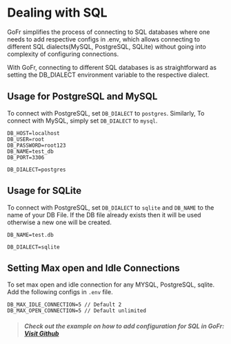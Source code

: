 # Dealing with SQL

GoFr simplifies the process of connecting to SQL databases where one needs to add respective configs in .env,
which allows connecting to different SQL dialects(MySQL, PostgreSQL, SQLite) without going into complexity of configuring connections.

With GoFr, connecting to different SQL databases is as straightforward as setting the DB_DIALECT environment variable to the respective dialect.

## Usage for PostgreSQL and MySQL
To connect with PostgreSQL, set `DB_DIALECT` to `postgres`. Similarly, To connect with MySQL, simply set `DB_DIALECT` to `mysql`.

```dotenv
DB_HOST=localhost
DB_USER=root
DB_PASSWORD=root123
DB_NAME=test_db
DB_PORT=3306

DB_DIALECT=postgres
```

## Usage for SQLite
To connect with PostgreSQL, set `DB_DIALECT` to `sqlite` and `DB_NAME` to the name of your DB File. If the DB file already exists then it will be used otherwise a new one will be created.

```dotenv
DB_NAME=test.db

DB_DIALECT=sqlite
```

## Setting Max open and Idle Connections

To set max open and idle connection for any MYSQL, PostgreSQL, sqlite. 
Add the following configs in `.env` file.

```dotenv
DB_MAX_IDLE_CONNECTION=5 // Default 2
DB_MAX_OPEN_CONNECTION=5 // Default unlimited
```
> ##### Check out the example on how to add configuration for SQL in GoFr: [Visit Github](https://github.com/gofr-dev/gofr/blob/development/examples/http-server/configs/.env)